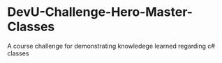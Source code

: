 # DevU-Challenge-Hero-Master-Classes
A course challenge for demonstrating knowledege learned regarding c# classes
